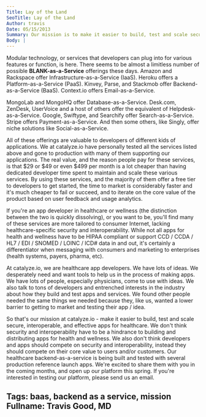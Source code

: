 ```yaml
---
Title: Lay of the Land
SeoTitle: Lay of the Land
Author: travis
Date: 05/15/2013
Summary: Our mission is to make it easier to build, test and scale secure, interoperable, and effective apps for healthcare.
Body: |
---
```

  Modular technology, or services that developers can plug into for various features or function, is here. There seems to be almost a limitless number of possible **BLANK-as-a-Service** offerings these days. Amazon and Rackspace offer Infrastructure-as-a-Service (IaaS). Heroku offers a Platform-as-a-Service (PaaS). Kinvey, Parse, and Stackmob offer Backend-as-a-Service (BaaS). Context.io offers Email-as-a-Service.

  MongoLab and MongoHQ offer Database-as-a-Service. Desk.com, ZenDesk, UserVoice and a host of others offer the equivalent of Helpdesk-as-a-Service. Google, Swiftype, and Searchify offer Search-as-a-Service. Stripe offers Payment-as-a-Service. And then some others, like Singly, offer niche solutions like Social-as-a-Service.

  All of these offerings are valuable to developers of different kids of applications. We at catalyze.io have personally tested all the services listed above and gone to production with many of them supporting our applications. The real value, and the reason people pay for these services, is that $29 or $49 or even $499 per month is a lot cheaper than having dedicated developer time spent to maintain and scale these various services. By using these services, and the majority of them offer a free tier to developers to get started, the time to market is considerably faster and it's much cheaper to fail or succeed, and to iterate on the core value of the product based on user feedback and usage analytics.

  If you're an app developer in healthcare or wellness (the distinction between the two is quickly dissolving), or you want to be, you'll find many of these services are more tailored to consumer Internet, lacking healthcare-specific security and interoperability. While not all apps for health and wellness have to be HIPAA compliant or support CCD / CCDA / HL7 / EDI / SNOMED / LOINC / ICD# data in and out, it's certainly a differentiator when messaging with consumers and marketing to enterprises (health systems, payers, pharma, etc).

  At catalyze.io, we are healthcare app developers. We have lots of ideas. We desperately need and want tools to help us in the process of making apps. We have lots of people, especially physicians, come to use with ideas. We also talk to tons of developers and entrenched interests in the industry about how they build and test apps and services. We found other people needed the same things we needed because they, like us, wanted a lower barrier to getting to market and testing their app / idea.

  So that's our mission at catalyze.io - make it easier to build, test and scale secure, interoperable, and effective apps for healthcare. We don't think security and interoperability have to be a hindrance to building and distributing apps for health and wellness. We also don't think developers and apps should compete on security and interoperability, instead they should compete on their core value to users and/or customers. Our healthcare backend-as-a-service is being built and tested with several production reference launch apps. We're excited to share them with you in the coming months, and open up our platform this spring. If you're interested in testing our platform, please send us an email.

Tags: baas, backend as a service, mission
Fullname: Travis Good, MD
---
